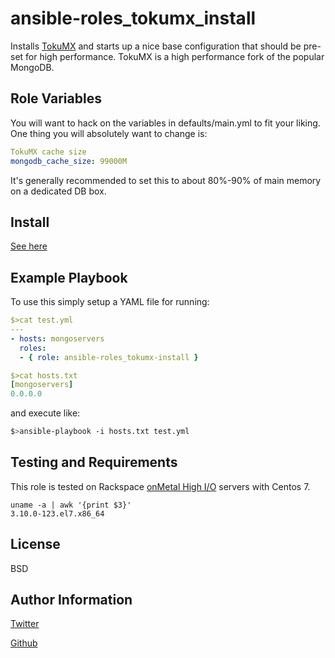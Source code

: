 ansible-roles_tokumx_install
=========

Installs [TokuMX](http://www.tokutek.com/tokumx-for-mongodb/) and starts up a nice base configuration that should be pre-set for high performance. TokuMX is a high performance fork of the popular MongoDB.

Role Variables
--------------

You will want to hack on the variables in defaults/main.yml to fit your liking. One thing you will absolutely want to change is:

```yaml
TokuMX cache size
mongodb_cache_size: 99000M
```

It's generally recommended to set this to about 80%-90% of main memory on a dedicated DB box.

Install
-------
[See here](https://galaxy.ansible.com/intro)

Example Playbook
----------------

To use this simply setup a YAML file for running:

```yaml
$>cat test.yml
---
- hosts: mongoservers
  roles:
  - { role: ansible-roles_tokumx-install }
```

```yaml
$>cat hosts.txt
[mongoservers]
0.0.0.0
```

and execute like:
```bash
$>ansible-playbook -i hosts.txt test.yml
```

Testing and Requirements
------------------------
This role is tested on Rackspace [onMetal High I/O](http://www.rackspace.com/cloud/servers/onmetal/) servers with Centos 7.

```
uname -a | awk '{print $3}'
3.10.0-123.el7.x86_64
```

License
-------

BSD

Author Information
------------------
[Twitter](http://www.twitter.com/kennygorman)

[Github](https://github.com/kgorman)
